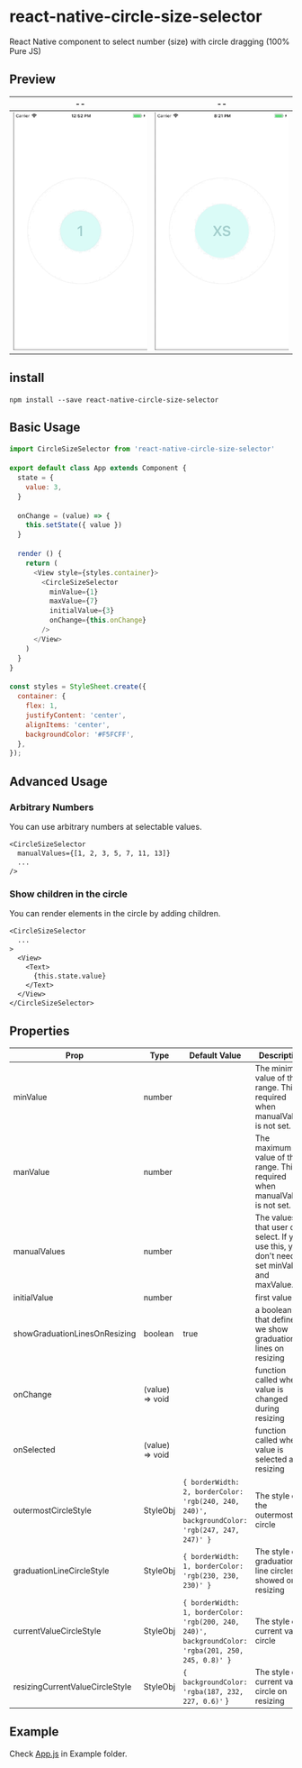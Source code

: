 # react-native-circle-size-selector

React Native component to select number (size) with circle dragging (100% Pure JS)

## Preview

|--|--|
|--|--|
|![](./docs/example-movie.gif)| ![](./docs/example-movie2.gif) |

## install

```
npm install --save react-native-circle-size-selector
```

## Basic Usage

```js
import CircleSizeSelector from 'react-native-circle-size-selector'

export default class App extends Component {
  state = {
    value: 3,
  }

  onChange = (value) => {
    this.setState({ value })
  }

  render () {
    return (
      <View style={styles.container}>
        <CircleSizeSelector
          minValue={1}
          maxValue={7}
          initialValue={3}
          onChange={this.onChange}
        />
      </View>
    )
  }
}

const styles = StyleSheet.create({
  container: {
    flex: 1,
    justifyContent: 'center',
    alignItems: 'center',
    backgroundColor: '#F5FCFF',
  },
});
```

## Advanced Usage


### Arbitrary Numbers

You can use arbitrary numbers at selectable values.

```
<CircleSizeSelector
  manualValues={[1, 2, 3, 5, 7, 11, 13]}
  ...
/>
```

### Show children in the circle

You can render elements in the circle by adding children.

```
<CircleSizeSelector
  ...
>
  <View>
    <Text>
      {this.state.value}
    </Text>
  </View>
</CircleSizeSelector>
```

## Properties

| Prop | Type | Default Value | Description |
|--|--|--|--|
| minValue | number |  | The minimum value of the range. This is required when manualValues is not set. |
| manValue | number |  | The maximum value of the range. This is required when manualValues is not set. |
| manualValues | number  |   | The values that user can select. If you use this, you don't need to set minValue and maxValue. |
| initialValue | number  |   | first value |
| showGraduationLinesOnResizing | boolean |  true | a boolean that defines if we show graduation lines on resizing |
| onChange  | (value) => void |   | function called when value is changed during resizing |
| onSelected | (value) => void  |   | function called when value is selected after resizing  |
| outermostCircleStyle  | StyleObj | `{ borderWidth: 2, borderColor: 'rgb(240, 240, 240)', backgroundColor: 'rgb(247, 247, 247)' }`  | The style of the outermost circle |
| graduationLineCircleStyle | StyleObj  | `{ borderWidth: 1, borderColor: 'rgb(230, 230, 230)' }`  | The style of graduation line circles showed on resizing |
| currentValueCircleStyle  | StyleObj  | `{ borderWidth: 1, borderColor: 'rgb(200, 240, 240)', backgroundColor: 'rgba(201, 250, 245, 0.8)' }`  |  The style of current value circle |
| resizingCurrentValueCircleStyle | StyleObj | `{ backgroundColor: 'rgba(187, 232, 227, 0.6)'` }  | The style of current value circle on resizing |

## Example

Check [App.js](https://github.com/gaishimo/react-native-circle-size-selector/blob/master/Example/App.js) in Example folder.
